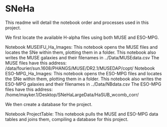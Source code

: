 # SNeHa

This readme will detail the notebook order and processes used in this project. 

We first locate the available H-alpha files using both MUSE and ESO-MPG.

Notebook MUSEIFU_Ha_Images:
	This notebook opens the MUSE files and locates the SNe within them, plotting them in a folder.
	This notebook also writes the MUSE galaxies and their filenames in ../Data/MUSEdata.csv
	The MUSE files have this address: /data/fourier/sun.1608/PHANGS/MUSE/DR2.1/MUSEDAP/copt/
Notebook ESO-MPG_Ha_Images:
	This notebook opens the ESO-MPG files and locates the SNe within them, plotting them in a folder.
	This notebook also writes the ESO-MPG galaxies and their filenames in ../Data/NBdata.csv
	The ESO-MPG files have this address: /home/mayker.1/Desktop/SNeHaLargeData/HaSUB_wcomb_corr/

We then create a database for the project.

Notebook ProjectTable:
	This notebook pulls the MUSE and ESO-MPG data tables and joins them, compiling a database for this project.



